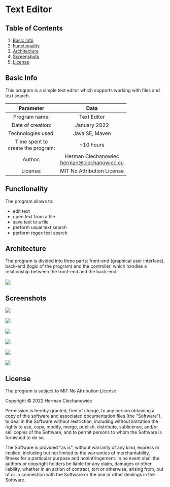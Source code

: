 # Text Editor

## Table of Contents
1. [Basic Info](#Basic-Info)
2. [Functionality](#Functionality)
3. [Architecture](#Architecture)
4. [Screenshots](#Screenshots)
5. [License](#License)

## Basic Info

This program is a simple text editor which supports working with files and text search.

| Parameter                               | Data                                             |
| :-------------------------------------: | :----------------------------------------------: |
| Program name:                           | Text Editor                                      |
| Date of creation:                       | January 2022                                     |
| Technologies used:                      | Java SE, Maven                                   |
| Time spent to <br/> create the program: | ~10 hours                                        |
| Author:                                 | Herman Ciechanowiec <br/> herman@ciechanowiec.eu |
| License:                                | MIT No Attribution License                       |

## Functionality

The program allows to:
- edit text
- open text from a file
- save text to a file
- perform usual text search
- perform regex text search

## Architecture

The program is divided into three parts: front-end (graphical user interface), back-end (logic of the program) and the controller, which handles a relationship between the front-end and the back-end: <br/><br/>
<img src="!presentation/program_architecture.jpg">

## Screenshots
<kbd><img src="!presentation/gui_screenshots/1.png"></kbd><br/><br/>
<kbd><img src="!presentation/gui_screenshots/2.png"></kbd><br/><br/>
<kbd><img src="!presentation/gui_screenshots/3.png"></kbd><br/><br/>
<kbd><img src="!presentation/gui_screenshots/4.png"></kbd><br/><br/>
<kbd><img src="!presentation/gui_screenshots/5.png"></kbd><br/><br/>
<kbd><img src="!presentation/gui_screenshots/6.png"></kbd>

## License
The program is subject to MIT No Attribution License

Copyright © 2022 Herman Ciechanowiec

Permission is hereby granted, free of charge, to any person obtaining a copy of this
software and associated documentation files (the "Software"), to deal in the Software
without restriction, including without limitation the rights to use, copy, modify,
merge, publish, distribute, sublicense, and/or sell copies of the Software, and to
permit persons to whom the Software is furnished to do so.

The Software is provided "as is", without warranty of any kind, express or implied,
including but not limited to the warranties of merchantability, fitness for a
particular purpose and noninfringement. In no event shall the authors or copyright
holders be liable for any claim, damages or other liability, whether in an action
of contract, tort or otherwise, arising from, out of or in connection with the
Software or the use or other dealings in the Software.
